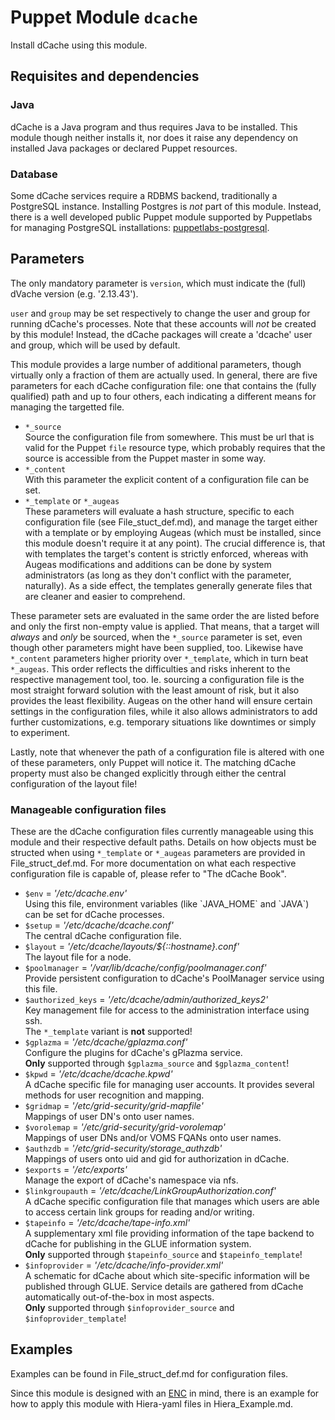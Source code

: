 # Puppet Module `dcache`
Install dCache using this module.

## Requisites and dependencies
### Java
dCache is a Java program and thus requires Java to be installed. This module
though neither installs it, nor does it raise any dependency on installed
Java packages or declared Puppet resources.
### Database
Some dCache services require a RDBMS backend, traditionally a PostgreSQL
instance. Installing Postgres is _not_ part of this module. Instead,
there is a well developed public Puppet module supported by Puppetlabs
for managing PostgreSQL installations: [puppetlabs-postgresql](https://github.com/puppetlabs/puppetlabs-postgresql).


## Parameters
The only mandatory parameter is `version`, which must indicate the (full)
dVache version (e.g. '2.13.43').

`user` and `group` may be set respectively to change the user and group
for running dCache's processes. Note that these accounts will _not_ be created
by this module! Instead, the dCache packages will create a 'dcache' user
and group, which will be used by default.

This module provides a large number of additional parameters, though virtually
only a fraction of them are actually used. In general, there are five
parameters for each dCache configuration file: one that contains the (fully
qualified) path and up to four others, each indicating a different means for
managing the targetted file.
* `*_source`  
Source the configuration file from somewhere. This must be url that is
valid for the Puppet `file` resource type, which probably requires that
the source is accessible from the Puppet master in some way.
* `*_content`  
With this parameter the explicit content of a configuration file can be
set.
* `*_template` or `*_augeas`  
These parameters will evaluate a hash structure, specific to each configuration
file (see File_stuct_def.md), and manage the target either with a template or
by employing Augeas (which must be installed, since this module doesn't require
it at any point). The crucial difference is, that with templates the target's
content is strictly enforced, whereas with Augeas modifications and additions
can be done by system administrators (as long as they don't conflict with the
parameter, naturally). As a side effect, the templates generally generate files
that are cleaner and easier to comprehend.

These parameter sets are evaluated in the same order the are listed before
and only the first non-empty value is applied. That means, that a target
will _always_ and _only_ be sourced, when the `*_source` parameter is set, even
though other parameters might have been supplied, too. Likewise have
`*_content` parameters higher priority over `*_template`, which in turn
beat `*_augeas`. This order reflects the difficulties and risks inherent
to the respective management tool, too. Ie. sourcing a configuration file
is the most straight forward solution with the least amount of risk, but it
also provides the least flexibility. Augeas on the other hand will ensure
certain settings in the configuration files, while it also allows
administrators to add further customizations, e.g. temporary situations
like downtimes or simply to experiment.

Lastly, note that whenever the path of a configuration file is altered
with one of these parameters, only Puppet will notice it. The matching
dCache property must also be changed explicitly through either the central
configuration of the layout file!

### Manageable configuration files
These are the dCache configuration files currently manageable using this module
and their respective default paths. Details on how objects must be structed
when using `*_template` or `*_augeas` parameters are provided in
File_struct_def.md. For more documentation on what each respective
configuration file is capable of, please refer to "The dCache Book".
<ul>
  <li><code>$env</code> = <i>'/etc/dcache.env'</i><br />
    Using this file, environment variables (like `JAVA_HOME` and `JAVA`) can be
    set for dCache processes.
  </li>

  <li><code>$setup</code> = <i>'/etc/dcache/dcache.conf'</i><br />
    The central dCache configuration file.
  </li>

  <li><code>$layout</code> = <i>'/etc/dcache/layouts/${::hostname}.conf'</i><br />
    The layout file for a node.
  </li>

  <li><code>$poolmanager</code> = <i>'/var/lib/dcache/config/poolmanager.conf'</i><br />
    Provide persistent configuration to dCache's PoolManager service
    using this file.
  </li>

  <li><code>$authorized_keys</code> = <i>'/etc/dcache/admin/authorized_keys2'</i><br />
    Key management file for access to the administration interface using
    ssh.<br />
    The <code>*_template</code> variant is <b>not</b> supported!
  </li>

  <li><code>$gplazma</code> = <i>'/etc/dcache/gplazma.conf'</i><br />
    Configure the plugins for dCache's gPlazma service.<br />
    <b>Only</b> supported through <code>$gplazma_source</code> and
    <code>$gplazma_content</code>!
  </li>

  <li><code>$kpwd</code> = <i>'/etc/dcache/dcache.kpwd'</i><br />
    A dCache specific file for managing user accounts. It provides several
    methods for user recognition and mapping.
  </li>

  <li><code>$gridmap</code> = <i>'/etc/grid-security/grid-mapfile'</i><br />
    Mappings of user DN's onto user names.
  </li>

  <li><code>$vorolemap</code> = <i>'/etc/grid-security/grid-vorolemap'</i><br />
    Mappings of user DNs and/or VOMS FQANs onto user names.
  </li>

  <li><code>$authzdb</code> = <i>'/etc/grid-security/storage_authzdb'</i><br />
    Mappings of users onto uid and gid for authorization in dCache.
  </li>

  <li><code>$exports</code> = <i>'/etc/exports'</i><br />
    Manage the export of dCache's namespace via nfs.
  </li>

  <li><code>$linkgroupauth</code> = <i>'/etc/dcache/LinkGroupAuthorization.conf'</i><br />
    A dCache specific configuration file that manages which users are able
    to access certain link groups for reading and/or writing.
  </li>

  <li><code>$tapeinfo</code> = <i>'/etc/dcache/tape-info.xml'</i><br />
    A supplementary xml file providing information of the tape backend
    to dCache for publishing in the GLUE information system.<br />
    <b>Only</b> supported through <code>$tapeinfo_source</code> and
    <code>$tapeinfo_template</code>!
  </li>

  <li><code>$infoprovider</code> = <i>'/etc/dcache/info-provider.xml'</i><br />
    A schematic for dCache about which site-specific information will
    be published through GLUE. Service details are gathered from dCache
    automatically out-of-the-box in most aspects.<br />
    <b>Only</b> supported through <code>$infoprovider_source</code> and
    <code>$infoprovider_template</code>!
  </li>
</ul>

## Examples
Examples can be found in File_struct_def.md for configuration files.

Since this module is designed with an
[ENC](https://www.google.de/#q=puppet%20external%20node%20classifier)
in mind, there is an example for how to apply this module with Hiera-yaml files
in Hiera_Example.md.
